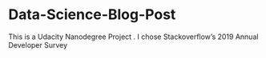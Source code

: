 # Data-Science-Blog-Post
This is a Udacity Nanodegree Project . I chose Stackoverflow’s 2019 Annual Developer Survey
